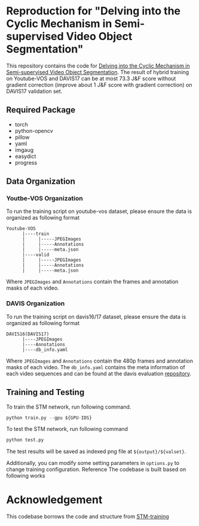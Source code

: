 # Reproduction for "Delving into the Cyclic Mechanism in Semi-supervised Video Object Segmentation"

This repository contains the code for [Delving into the Cyclic Mechanism in Semi-supervised Video Object Segmentation](https://arxiv.org/abs/2010.12176). The result of hybrid training on Youtube-VOS and DAVIS17 can be at most 73.3 J&F score  without gradient correction (improve about 1 J&F score with gradient correction) on DAVIS17 validation set.

## Required Package
- torch
- python-opencv
- pillow
- yaml
- imgaug
- easydict
- progress

## Data Organization

### Youtbe-VOS Organization
To run the training script on youtube-vos dataset, please ensure the data is organized as following format
```
Youtube-VOS
      |----train
      |     |-----JPEGImages
      |     |-----Annotations
      |     |-----meta.json
      |----valid
      |     |-----JPEGImages
      |     |-----Annotations
      |     |-----meta.json 
```
Where `JPEGImages` and `Annotations` contain the frames and annotation masks of each video.

### DAVIS Organization

To run the training script on davis16/17 dataset, please ensure the data is organized as following format
```
DAVIS16(DAVIS17)
      |----JPEGImages
      |----Annotations
      |----db_info.yaml
```
Where `JPEGImages` and `Annotations` contain the 480p frames and annotation masks of each video. The `db_info.yaml` contains the meta information of each video sequences and can be found at the davis evaluation [repository](https://github.com/fperazzi/davis-2017/blob/master/data/db_info.yaml).

## Training and Testing
To train the STM network, run following command.
```python
python train.py --gpu ${GPU-IDS}
```
To test the STM network, run following command
```python
python test.py
```
The test results will be saved as indexed png file at `${output}/${valset}`.

Additionally, you can modify some setting parameters in `options.py` to change training configuration.
Reference
The codebase is built based on following works

# Acknowledgement
This codebase borrows the code and structure from [STM-training](https://github.com/lyxok1/STM-Training)
